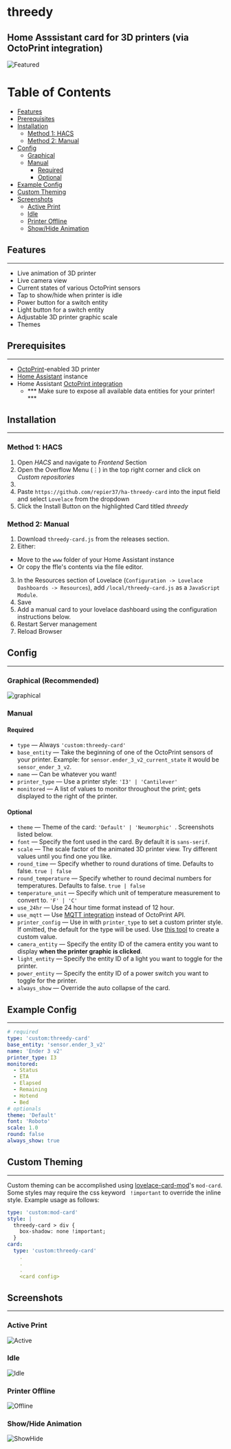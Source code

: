 # threedy
## Home Asssistant card for 3D printers (via OctoPrint integration)


![Featured](https://github.com/e11en/ha-threedy-card/raw/master/screenshots/active.png)

# Table of Contents
- [Features](#-features)
- [Prerequisites](#-prerequisites)
- [Installation](#-installation)
  - [Method 1: HACS](#method-1-hacs)
  - [Method 2: Manual](#method-2-manual)
- [Config](#-config)
  - [Graphical](#-Graphical)
  - [Manual](#manual)
    - [Required](#required)
    - [Optional](#optional)
- [Example Config](#-example-config)
- [Custom Theming](#-custom-theming)
- [Screenshots](#-screenshots)
  - [Active Print](#active-print)
  - [Idle](#idle)
  - [Printer Offline](#printer-offline)
  - [Show/Hide Animation](#showhide-animation)

## Features
---

- Live animation of 3D printer
- Live camera view
- Current states of various OctoPrint sensors
- Tap to show/hide when printer is idle
- Power button for a switch entity
- Light button for a switch entity
- Adjustable 3D printer graphic scale
- Themes


## Prerequisites
---
- [OctoPrint](https://octoprint.org/)-enabled 3D printer
- [Home Assistant](https://www.home-assistant.io/) instance
- Home Assistant [OctoPrint integration](https://www.home-assistant.io/integrations/octoprint/)
  - *** Make sure to expose all available data entities for your printer! ***


## Installation
---
### Method 1: HACS
1. Open _HACS_ and navigate to _Frontend_ Section
2. Open the Overflow Menu (⋮) in the top right corner and click on _Custom repositories_
3. 
4. Paste `https://github.com/repier37/ha-threedy-card` into the input field and select `Lovelace` from the dropdown
5. Click the Install Button on the highlighted Card titled _threedy_

### Method 2: Manual

1. Download ```threedy-card.js``` from the releases section.
2. Either:
  * Move to the ```www``` folder of your Home Assistant instance
  * Or copy the ffle's contents via the file editor.
3. In the Resources section of Lovelace (```Configuration -> Lovelace Dashboards -> Resources```), add ```/local/threedy-card.js``` as a ```JavaScript Module```.
4. Save
5. Add a manual card to your lovelace dashboard using the configuration instructions below.
6. Restart Server management
7. Reload Browser


## Config
---

### Graphical (Recommended)

![graphical](https://github.com/e11en/ha-threedy-card/raw/master/screenshots/graphical.png)


### Manual

#### Required

- ```type``` &mdash; Always ```'custom:threedy-card'```
- ```base_entity``` &mdash; Take the beginning of one of the OctoPrint sensors of your printer. Example: for ```sensor.ender_3_v2_current_state``` it would be ```sensor_ender_3_v2```.
- ```name``` &mdash; Can be whatever you want!
- ```printer_type``` &mdash; Use a  printer style: ```'I3' | 'Cantilever' ```
- ```monitored``` &mdash; A list of values to monitor throughout the print; gets displayed to the right of the printer.

#### Optional

- ```theme``` &mdash; Theme of the card: ```'Default' | 'Neumorphic' ```. Screenshots listed below.
- ```font``` &mdash; Specify the font used in the card. By default it is ```sans-serif```.
- ```scale``` &mdash; The scale factor of the animated 3D printer view. Try different values until you find one you like.
- ```round_time``` &mdash; Specify whether to round durations of time. Defaults to false. ```true | false```
- ```round_temperature``` &mdash; Specify whether to round decimal numbers for temperatures. Defaults to false. ```true | false```
- ```temperature_unit``` &mdash; Specify which unit of temperature measurement to convert to. ```'F' | 'C' ```
- ```use_24hr``` &mdash; Use 24 hour time format instead of 12 hour.
- ```use_mqtt``` &mdash; Use [MQTT integration](https://plugins.octoprint.org/plugins/homeassistant/) instead of OctoPrint API.
- ```printer_config``` &mdash; Use in with ```printer_type``` to set a custom printer style. If omitted, the default for the type will be used. Use [this tool](https://google.com) to create a custom value.
- ```camera_entity``` &mdash; Specify the entity ID of the camera entity you want to display **when the printer graphic is clicked**.
- ```light_entity``` &mdash; Specify the entity ID of a light you want to toggle for the printer.
- ```power_entity``` &mdash; Specify the entity ID of a power switch you want to toggle for the printer.
- ```always_show``` &mdash; Override the auto collapse of the card.

## Example Config
---

```yaml
# required
type: 'custom:threedy-card'
base_entity: 'sensor.ender_3_v2'
name: 'Ender 3 v2'
printer_type: I3
monitored:
  - Status
  - ETA
  - Elapsed
  - Remaining
  - Hotend
  - Bed
# optionals  
theme: 'Default'
font: 'Roboto'
scale: 1.0
round: false 
always_show: true
```

## Custom Theming
---

Custom theming can be accomplished using [lovelace-card-mod](https://github.com/thomasloven/lovelace-card-mod#mod-card)'s ```mod-card```.
Some styles may require the css keyword ``` !important``` to override the inline style.
Example usage as follows:

```yaml
type: 'custom:mod-card'
style: |
  threedy-card > div {
    box-shadow: none !important;
  }
card:
  type: 'custom:threedy-card'
    .
    .
    .
    <card config>
```


## Screenshots
---

### Active Print

![Active](https://github.com/e11en/ha-threedy-card/raw/master/screenshots/active.png)

### Idle

![Idle](https://github.com/e11en/ha-threedy-card/raw/master/screenshots/idle.png)

### Printer Offline

![Offline](https://github.com/e11en/ha-threedy-card/raw/master/screenshots/offline.png)

### Show/Hide Animation

![ShowHide](https://media.giphy.com/media/14VgtFSulJkOaRiZFo/giphy.gif)

